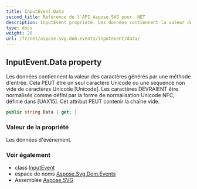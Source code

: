 ```yaml
---
title: InputEvent.Data
second_title: Référence de l'API Aspose.SVG pour .NET
description: InputEvent propriété. Les données contiennent la valeur des caractères générés par une méthode dentrée. Cela PEUT être un seul caractère Unicode ou une séquence non vide de caractères Unicode Unicode. Les caractères DEVRAIENT être normalisés comme défini par la forme de normalisation Unicode NFC définie dans UAX15. Cet attribut PEUT contenir la chaîne vide.
type: docs
weight: 20
url: /fr/net/aspose.svg.dom.events/inputevent/data/
---
```

## InputEvent.Data property

Les données contiennent la valeur des caractères générés par une méthode d'entrée. Cela PEUT être un seul caractère Unicode ou une séquence non vide de caractères Unicode [Unicode]. Les caractères DEVRAIENT être normalisés comme défini par la forme de normalisation Unicode NFC, définie dans [UAX15]. Cet attribut PEUT contenir la chaîne vide.

```csharp
public string Data { get; }
```

### Valeur de la propriété

Les données d'événement.

### Voir également

* class [InputEvent](../)
* espace de noms [Aspose.Svg.Dom.Events](../../inputevent/)
* Assemblée [Aspose.SVG](../../../)


